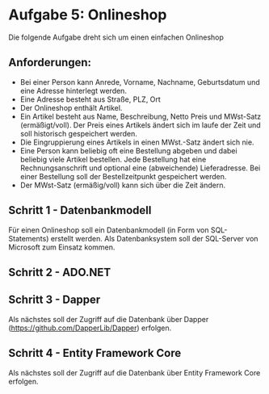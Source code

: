 # Aufgabe 5: Onlineshop
Die folgende Aufgabe dreht sich um einen einfachen Onlineshop


## Anforderungen:
* Bei einer Person kann Anrede, Vorname, Nachname, Geburtsdatum und eine Adresse hinterlegt werden.
* Eine Adresse besteht aus Straße, PLZ, Ort
* Der Onlineshop enthält Artikel.
* Ein Artikel besteht aus Name, Beschreibung, Netto Preis und MWst-Satz (ermäßigt/voll). Der Preis eines Artikels ändert sich im laufe der Zeit und soll historisch gespeichert werden.
* Die Eingruppierung eines Artikels in einen MWst.-Satz ändert sich nie.
* Eine Person kann beliebig oft eine Bestellung abgeben und dabei beliebig viele Artikel bestellen. Jede Bestellung hat eine Rechnungsanschrift und optional eine (abweichende) Lieferadresse. Bei einer Bestellung soll der Bestellzeitpunkt gespeichert werden.
* Der MWst-Satz (ermäßig/voll) kann sich über die Zeit ändern.


## Schritt 1 - Datenbankmodell
Für einen Onlineshop soll ein Datenbankmodell (in Form von SQL-Statements) erstellt werden.
Als Datenbanksystem soll der SQL-Server von Microsoft zum Einsatz kommen.

## Schritt 2 - ADO.NET

## Schritt 3 - Dapper
Als nächstes soll der Zugriff auf die Datenbank über Dapper (https://github.com/DapperLib/Dapper) erfolgen.

## Schritt 4 - Entity Framework Core
Als nächstes soll der Zugriff auf die Datenbank über  Entity Framework Core erfolgen.
